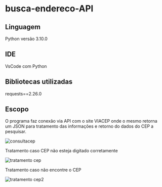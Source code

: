 # busca-endereco-API

## Linguagem
Python versão 3.10.0

## IDE
VsCode com Python

## Bibliotecas utilizadas
requests==2.26.0

## Escopo 

O programa faz conexão via API com o site VIACEP onde o mesmo retorna um JSON para tratamento das informações e retorno do dados do CEP a pesquisar.

![consultacep](https://user-images.githubusercontent.com/95966908/152150107-0de15168-7d6a-41f1-a7f3-1e818e5806df.PNG)

Tratamento caso CEP não esteja digitado corretamente

![tratamento cep](https://user-images.githubusercontent.com/95966908/152150120-c58e1326-92ad-43fc-a0af-94617cd559d0.PNG)

Tratamento caso não encontre o CEP

![tratamento cep2](https://user-images.githubusercontent.com/95966908/152150133-2c18ea52-45d6-41d1-b276-7513c277b462.PNG)

